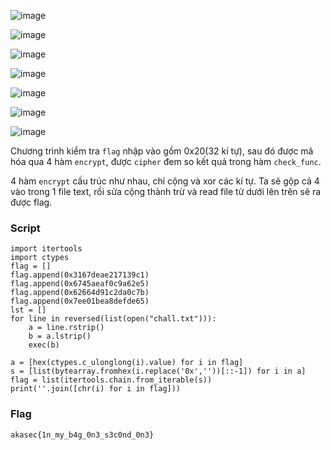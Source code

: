 ![image](https://github.com/m01000xd/Akasec-CTF/assets/122852491/04a73311-2f70-43b4-97ca-0a94e6c09de1)

![image](https://github.com/m01000xd/Akasec-CTF/assets/122852491/96d84ba8-73e5-4e22-9a8e-1931a1a6922f)

![image](https://github.com/m01000xd/Akasec-CTF/assets/122852491/11478dc4-a832-47a1-bd9b-27284aa3bf1f)

![image](https://github.com/m01000xd/Akasec-CTF/assets/122852491/b6ad8c5c-4080-40d9-a2ca-90b430b0feba)

![image](https://github.com/m01000xd/Akasec-CTF/assets/122852491/403e2c26-02cf-402f-88f8-41a2d608c00a)

![image](https://github.com/m01000xd/Akasec-CTF/assets/122852491/d309571a-01b6-4331-bd67-969b33346ad4)

![image](https://github.com/m01000xd/Akasec-CTF/assets/122852491/2647c1d9-a962-4700-b97d-843e0585e582)

Chương trình kiểm tra ```flag``` nhập vào gồm 0x20(32 kí tự), sau đó được mã hóa qua 4 hàm ```encrypt```, được ```cipher``` đem so kết quả trong hàm ```check_func```.

4 hàm ```encrypt``` cấu trúc như nhau, chỉ cộng và xor các kí tự. Ta sẽ gộp cả 4 vào trong 1 file text, rồi sửa cộng thành trừ và read file từ dưới lên trên sẽ ra được flag.

### Script

```python3
import itertools
import ctypes
flag = []
flag.append(0x3167deae217139c1)
flag.append(0x6745aeaf0c9a62e5)
flag.append(0x62664d91c2da0c7b)
flag.append(0x7ee01bea8defde65)
lst = []
for line in reversed(list(open("chall.txt"))):
    a = line.rstrip()
    b = a.lstrip()
    exec(b)

a = [hex(ctypes.c_ulonglong(i).value) for i in flag]
s = [list(bytearray.fromhex(i.replace('0x',''))[::-1]) for i in a]
flag = list(itertools.chain.from_iterable(s))
print(''.join([chr(i) for i in flag]))
```

### Flag

    akasec{1n_my_b4g_0n3_s3c0nd_0n3}
